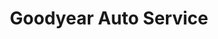---
title: "Goodyear Auto Service"
url: /clifton-heights/goodyear-auto-service/
shop: Autowerkstatt
---